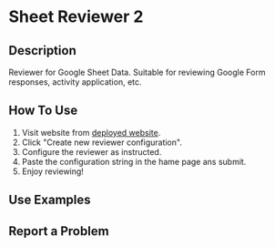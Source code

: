 # Sheet Reviewer 2
## Description
Reviewer for Google Sheet Data. Suitable for reviewing Google Form responses, activity application, etc.
## How To Use 
1. Visit website from [deployed website](https://sheet-reviewer-2.herokuapp.com/).
2. Click "Create new reviewer configuration".
3. Configure the reviewer as instructed.
4. Paste the configuration string in the hame page ans submit.
5. Enjoy reviewing!
## Use Examples
## Report a Problem
